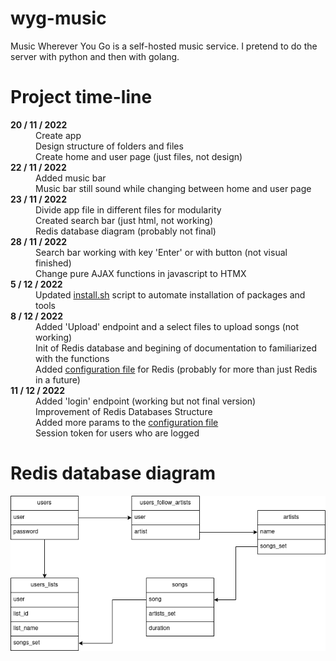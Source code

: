 # wyg-music

Music Wherever You Go is a self-hosted music service. I pretend to do the server with python and then with golang.

# Project time-line

<dl>

<dt> <b>20 / 11 / 2022</b> </dt>

<dd> Create app
<dd> Design structure of folders and files
<dd> Create home and user page (just files, not design)

<dt> <b>22 / 11 / 2022</b> </dt>

<dd> Added music bar
<dd> Music bar still sound while changing between home and user page

<dt> <b>23 / 11 / 2022</b> </dt>

<dd> Divide app file in different files for modularity
<dd> Created search bar (just html, not working)
<dd> Redis database diagram (probably not final)

<dt> <b>28 / 11 / 2022</b> </dt>

<dd> Search bar working with key 'Enter' or with button (not visual finished)
<dd> Change pure AJAX functions in javascript to HTMX

<dt> <b>5 / 12 / 2022</b> </dt>

<dd> Updated <a href="install.sh">install.sh</a> script to automate installation of packages and tools

<dt> <b>8 / 12 / 2022</b> </dt>

<dd> Added 'Upload' endpoint and a select files to upload songs (not working)
<dd> Init of Redis database and begining of documentation to familiarized with the functions
<dd> Added <a href="server/app_conf.py">configuration file</a> for Redis (probably for more than just Redis in a future)

<dt> <b>11 / 12 / 2022</b> </dt>

<dd> Added 'login' endpoint (working but not final version)
<dd> Improvement of Redis Databases Structure
<dd> Added more params to the <a href="server/app_conf.py">configuration file</a>
<dd> Session token for users who are logged

</dl>

# Redis database diagram

![Redis diagram](redis-diagram.png)
